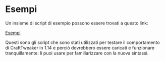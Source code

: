 # Esempi
Un insieme di script di esempio possono essere trovati a questo link:

[Esempi](https://github.com/CraftTweaker/CraftTweaker-Examples/tree/master/1.14)

Questi sono gli script che sono stati utilizzati per testare il comportamento di CraftTweaker in 1.14 e perciò dovrebbero essere caricati e funzionare tranquillamente: li puoi usare per familiarizzare con la nuova sintassi.